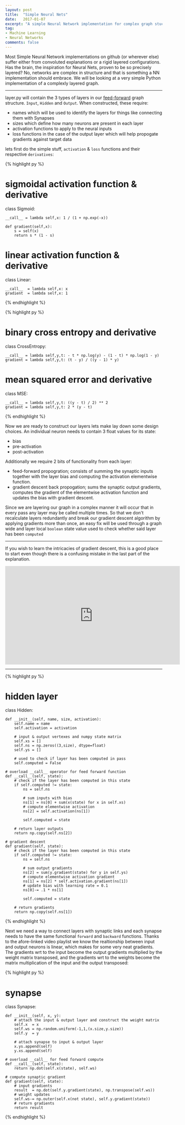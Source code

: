 ```yaml
---
layout: post
title:  "Simple Neural Nets"
date:   2017-01-07
excerpt: "A simple Neural Network implementation for complex graph stuctures in Python"
tag:
- Machine Learning
- Neural Networks
comments: false
---
```


Most Simple Neural Network implementations on github (or wherever else) suffer either from convoluted explanations or a rigid layered configurations. Has the brain, the inspiration for Neural Nets, proven to be so precisely layered? No, networks are complex in structure and that is something a NN implementation should embrace. We will be looking at a very simple Python implementation of a complexly layered graph.

------------------------------------------------------------------

layer.py will contain the 3 types of layers in our [feed-forward](https://en.wikipedia.org/wiki/Feedforward_neural_network) graph structure. `Input`, `Hidden` and `Output`. When constructed, these require:

* names which will be used to identify the layers for things like connecting them with Synapses
* sizes which define how many neurons are present in each layer
* activation functions to apply to the neural inputs
* loss functions in the case of the output layer which will help propogate gradients against target data

lets first do the simple stuff, `activation` & `loss` functions and their respective `derivatives`:

{% highlight py %}
# sigmoidal activation function & derivative
class Sigmoid:
    
    __call__ = lambda self,x: 1 / (1 + np.exp(-x))
    
    def gradient(self,x):
        s = self(x)
        return s * (1 - s)

# linear activation function & derivative
class Linear:
    
    __call__  = lambda self,x: x
    gradient  = lambda self,x: 1
{% endhighlight %}

{% highlight py %}
# binary cross entropy and derivative
class CrossEntropy:

    __call__ = lambda self,y,t: - t * np.log(y) - (1 - t) * np.log(1 - y)
    gradient = lambda self,y,t: (t - y) / ((y - 1) * y)

# mean squared error and derivative
class MSE:
    
    __call__ = lambda self,y,t: ((y - t) / 2) ** 2
    gradient = lambda self,y,t: 2 * (y - t)
{% endhighlight %}

Now we are ready to construct our layers lets make lay down some design choices. An individual neuron needs to contain 3 float values for its state:

* bias
* pre-activation
* post-activation

Additionally we require 2 bits of functionality from each layer:

* feed-forward propogration; consists of summing the synaptic inputs together with the layer bias and computing the activation elementwise function. 
* gradient descent back propogation; sums the synaptic output gradients, computes the gradient of the elementwise activation function and updates the bias with gradient descent.

Since we are layering our graph in a complex manner it will occur that in every pass any layer may be called multiple times. So that we don't recalculate layers redundantly and break our gradient descent algorithm by applying gradients more than once, an easy fix will be used through a graph wide and layer local `boolean` state value used to check whether said layer has been `computed`

------------------------------------------------------------------

If you wish to learn the intricacies of gradient descent, this is a good place to start even though there is a confusing mistake in the last part of the explanation.

<iframe width="560" height="315" src="https://www.youtube.com/embed/5u0jaA3qAGk" frameborder="0" allowfullscreen></iframe>

------------------------------------------------------------------

{% highlight py %}
# hidden layer
class Hidden:
    
    def __init__(self, name, size, activation):
        self.name = name
        self.activation = activation
        
        # input & output vertexes and numpy state matrix
        self.xs = []
        self.ns = np.zeros((3,size), dtype=float)
        self.ys = []
        
        # used to check if layer has been computed in pass
        self.computed = False
    
    # overload __call__ operator for feed forward function
    def __call__(self, state):
        # check if the layer has been computed in this state
        if self.computed != state:
            ns = self.ns
            
            # sum inputs with bias
            ns[1] = ns[0] + sum(x(state) for x in self.xs)
            # compute elementwise activation
            ns[2] = self.activation(ns[1])
            
            self.computed = state
        
        # return layer outputs
        return np.copy(self.ns[2])
    
    # gradient descent
    def gradient(self, state):
        # check if the layer has been computed in this state
        if self.computed != state:
            ns = self.ns
            
            # sum output gradients
            ns[2] = sum(y.gradient(state) for y in self.ys)
            # compute elementwise activation gradient
            ns[1] = ns[2] * self.activation.gradient(ns[1])
            # update bias with learning rate = 0.1
            ns[0]-= .1 * ns[1]
            
            self.computed = state
        
        # return gradients
        return np.copy(self.ns[1])
{% endhighlight %}

Next we need a way to connect layers with synaptic links and each synapse needs to have the same functional `forward` and `backward` functions. Thanks to the afore-linked video playlist we know the realtionship between input and output neurons is linear, which makes for some very neat gradients. The gradients wrt to the input become the output gradients multiplied by the weight matrix transposed, and the gradients wrt to the weights become the matrix multiplication of the input and the output transposed:

{% highlight py %}
# synapse
class Synapse:
    
    def __init__(self, x, y):
        # attach the input & output layer and construct the weight matrix
        self.x  = x
        self.ws = np.random.uniform(-1,1,(x.size,y.size))
        self.y  = y
        
        # attach synapse to input & output layer
        x.ys.append(self)
        y.xs.append(self)
    
    # overload __call__ for feed forward compute
    def __call__(self, state):
        return np.dot(self.x(state), self.ws)
    
    # compute synaptic gradient
    def gradient(self, state):
        # input gradients
        result  = np.dot(self.y.gradient(state), np.transpose(self.ws))
        # weight updates
        self.ws-= np.outer(self.x(not state), self.y.gradient(state))
        # return gradients
        return result
{% endhighlight %}
